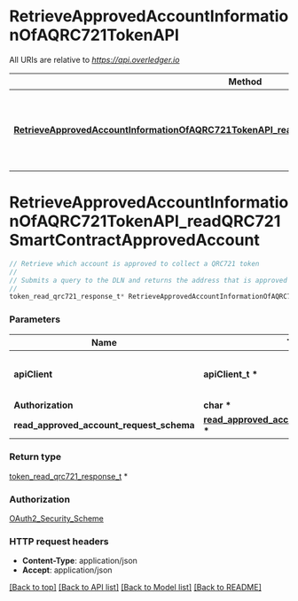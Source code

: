 # RetrieveApprovedAccountInformationOfAQRC721TokenAPI

All URIs are relative to *https://api.overledger.io*

Method | HTTP request | Description
------------- | ------------- | -------------
[**RetrieveApprovedAccountInformationOfAQRC721TokenAPI_readQRC721SmartContractApprovedAccount**](RetrieveApprovedAccountInformationOfAQRC721TokenAPI.md#RetrieveApprovedAccountInformationOfAQRC721TokenAPI_readQRC721SmartContractApprovedAccount) | **POST** /v2/tokenise/tokens/qrc721/approved-account | Retrieve which account is approved to collect a QRC721 token


# **RetrieveApprovedAccountInformationOfAQRC721TokenAPI_readQRC721SmartContractApprovedAccount**
```c
// Retrieve which account is approved to collect a QRC721 token
//
// Submits a query to the DLN and returns the address that is approved to collect a particular QRC721 token ID.
//
token_read_qrc721_response_t* RetrieveApprovedAccountInformationOfAQRC721TokenAPI_readQRC721SmartContractApprovedAccount(apiClient_t *apiClient, char * Authorization, read_approved_account_request_schema_t * read_approved_account_request_schema);
```

### Parameters
Name | Type | Description  | Notes
------------- | ------------- | ------------- | -------------
**apiClient** | **apiClient_t \*** | context containing the client configuration |
**Authorization** | **char \*** |  | 
**read_approved_account_request_schema** | **[read_approved_account_request_schema_t](read_approved_account_request_schema.md) \*** |  | 

### Return type

[token_read_qrc721_response_t](token_read_qrc721_response.md) *


### Authorization

[OAuth2_Security_Scheme](../README.md#OAuth2_Security_Scheme)

### HTTP request headers

 - **Content-Type**: application/json
 - **Accept**: application/json

[[Back to top]](#) [[Back to API list]](../README.md#documentation-for-api-endpoints) [[Back to Model list]](../README.md#documentation-for-models) [[Back to README]](../README.md)

